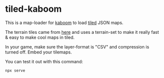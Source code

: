 # tiled-kaboom

This is a map-loader for [kaboom](https://kaboomjs.com/) to load [tiled](https://www.mapeditor.org/) JSON maps.

The terrain tiles came from [here](https://opengameart.org/content/tiled-terrains) and uses a terrain-set to make it really fast & easy to make cool maps in tiled.

In your game, make sure the layer-format is "CSV" and compression is turned off. Embed your tilemaps.

You can test it out with this command:

```sh
npx serve
```